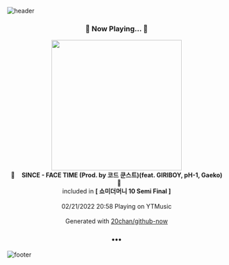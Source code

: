 ![header](https://capsule-render.vercel.app/api?type=wave&height=170&section=header&text=Hi.%20I'm%20SHIFT&fontColor=090707&fontAlignX=45&fontAlignY=65&fontSize=100)

<h3 align="center">🎵 Now Playing... 🎵</h3>
<p align="center">
  <a href="https://music.youtube.com/watch?v=i6zVlDkX3wM">
    <img width="300" src="https://lh3.googleusercontent.com/o2BSqNa2GLchDXnpauN6B5QQx6alJThEWHA66AuG-_B4Jb_SC0Gw1rUPY2ocEsPk4BTfLZPZR1siHZ2u">
  </a>
  <br>
  🎵&nbsp&nbsp&nbsp <b>SINCE - FACE TIME (Prod. by 코드 쿤스트)(feat. GIRIBOY, pH-1, Gaeko)</b> &nbsp&nbsp&nbsp🎵
  <br>
  included in <b>[ 쇼미더머니 10 Semi Final ]</b>
  
  <br />
  <br />
  02/21/2022 20:58 Playing on YTMusic
  <br />
  <br />
  Generated with <a href="https://github.com/20chan/github-now">20chan/github-now</a>
</p>

<h3 align="center">•••</h3>

![footer](https://capsule-render.vercel.app/api?type=wave&height=150&section=footer)
